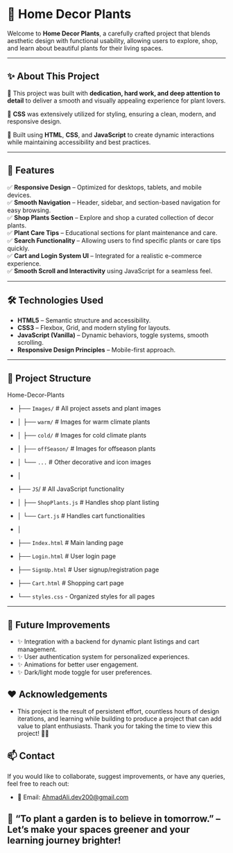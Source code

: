 # 🌿 Home Decor Plants

Welcome to **Home Decor Plants**, a carefully crafted project that blends aesthetic design with functional usability, allowing users to explore, shop, and learn about beautiful plants for their living spaces.

---

## ✨ About This Project

🌱 This project was built with **dedication, hard work, and deep attention to detail** to deliver a smooth and visually appealing experience for plant lovers.

🎨 **CSS** was extensively utilized for styling, ensuring a clean, modern, and responsive design.

📜 Built using **HTML**, **CSS**, and **JavaScript** to create dynamic interactions while maintaining accessibility and best practices.

---

## 🚀 Features

✅ **Responsive Design** – Optimized for desktops, tablets, and mobile devices.  
✅ **Smooth Navigation** – Header, sidebar, and section-based navigation for easy browsing.  
✅ **Shop Plants Section** – Explore and shop a curated collection of decor plants.  
✅ **Plant Care Tips** – Educational sections for plant maintenance and care.  
✅ **Search Functionality** – Allowing users to find specific plants or care tips quickly.  
✅ **Cart and Login System UI** – Integrated for a realistic e-commerce experience.  
✅ **Smooth Scroll and Interactivity** using JavaScript for a seamless feel.

---

## 🛠️ Technologies Used

- **HTML5** – Semantic structure and accessibility.
- **CSS3** – Flexbox, Grid, and modern styling for layouts.
- **JavaScript (Vanilla)** – Dynamic behaviors, toggle systems, smooth scrolling.
- **Responsive Design Principles** – Mobile-first approach.

---


## 📂 Project Structure

Home-Decor-Plants

- ├── `Images/`                       # All project assets and plant images
- │   ├── `warm/`                     # Images for warm climate plants
- │   ├── `cold/`                     # Images for cold climate plants
- │   ├── `offSeason/`                # Images for offseason plants
- │   └── `...`                       # Other decorative and icon images
- │
- ├── `JS`/                           # All JavaScript functionality
- │   ├── `ShopPlants.js`             # Handles shop plant listing
- │   └── `Cart.js`                   # Handles cart functionalities
- │
- ├── `Index.html`                    # Main landing page
- ├── `Login.html`                    # User login page
- ├── `SignUp.html`                   # User signup/registration page
- ├── `Cart.html`                     # Shopping cart page

- └── `styles.css` - Organized styles for all pages

---
## 🚧 Future Improvements
- ✨ Integration with a backend for dynamic plant listings and cart management.
- ✨ User authentication system for personalized experiences.
- ✨ Animations for better user engagement.
- ✨ Dark/light mode toggle for user preferences.

## ❤️ Acknowledgements
- This project is the result of persistent effort, countless hours of design iterations, and learning while building to produce a project that can add value to plant enthusiasts.
Thank you for taking the time to view this project! 🌿✨

## 📫 Contact
If you would like to collaborate, suggest improvements, or have any queries, feel free to reach out:

- 📧 Email: AhmadAli.dev200@gmail.com

## 🌱  “To plant a garden is to believe in tomorrow.” – Let’s make your spaces greener and your learning journey brighter!
